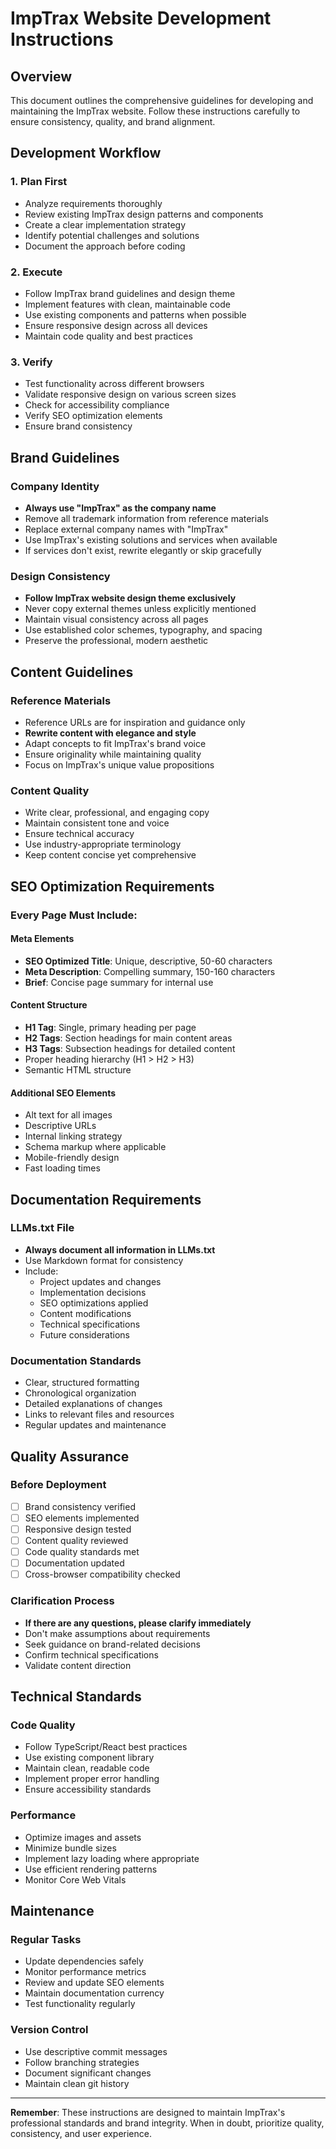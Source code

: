 # ImpTrax Website Development Instructions

## Overview
This document outlines the comprehensive guidelines for developing and maintaining the ImpTrax website. Follow these instructions carefully to ensure consistency, quality, and brand alignment.

## Development Workflow

### 1. Plan First
- Analyze requirements thoroughly
- Review existing ImpTrax design patterns and components
- Create a clear implementation strategy
- Identify potential challenges and solutions
- Document the approach before coding

### 2. Execute
- Follow ImpTrax brand guidelines and design theme
- Implement features with clean, maintainable code
- Use existing components and patterns when possible
- Ensure responsive design across all devices
- Maintain code quality and best practices

### 3. Verify
- Test functionality across different browsers
- Validate responsive design on various screen sizes
- Check for accessibility compliance
- Verify SEO optimization elements
- Ensure brand consistency

## Brand Guidelines

### Company Identity
- **Always use "ImpTrax" as the company name**
- Remove all trademark information from reference materials
- Replace external company names with "ImpTrax"
- Use ImpTrax's existing solutions and services when available
- If services don't exist, rewrite elegantly or skip gracefully

### Design Consistency
- **Follow ImpTrax website design theme exclusively**
- Never copy external themes unless explicitly mentioned
- Maintain visual consistency across all pages
- Use established color schemes, typography, and spacing
- Preserve the professional, modern aesthetic

## Content Guidelines

### Reference Materials
- Reference URLs are for inspiration and guidance only
- **Rewrite content with elegance and style**
- Adapt concepts to fit ImpTrax's brand voice
- Ensure originality while maintaining quality
- Focus on ImpTrax's unique value propositions

### Content Quality
- Write clear, professional, and engaging copy
- Maintain consistent tone and voice
- Ensure technical accuracy
- Use industry-appropriate terminology
- Keep content concise yet comprehensive

## SEO Optimization Requirements

### Every Page Must Include:

#### Meta Elements
- **SEO Optimized Title**: Unique, descriptive, 50-60 characters
- **Meta Description**: Compelling summary, 150-160 characters
- **Brief**: Concise page summary for internal use

#### Content Structure
- **H1 Tag**: Single, primary heading per page
- **H2 Tags**: Section headings for main content areas
- **H3 Tags**: Subsection headings for detailed content
- Proper heading hierarchy (H1 > H2 > H3)
- Semantic HTML structure

#### Additional SEO Elements
- Alt text for all images
- Descriptive URLs
- Internal linking strategy
- Schema markup where applicable
- Mobile-friendly design
- Fast loading times

## Documentation Requirements

### LLMs.txt File
- **Always document all information in LLMs.txt**
- Use Markdown format for consistency
- Include:
  - Project updates and changes
  - Implementation decisions
  - SEO optimizations applied
  - Content modifications
  - Technical specifications
  - Future considerations

### Documentation Standards
- Clear, structured formatting
- Chronological organization
- Detailed explanations of changes
- Links to relevant files and resources
- Regular updates and maintenance

## Quality Assurance

### Before Deployment
- [ ] Brand consistency verified
- [ ] SEO elements implemented
- [ ] Responsive design tested
- [ ] Content quality reviewed
- [ ] Code quality standards met
- [ ] Documentation updated
- [ ] Cross-browser compatibility checked

### Clarification Process
- **If there are any questions, please clarify immediately**
- Don't make assumptions about requirements
- Seek guidance on brand-related decisions
- Confirm technical specifications
- Validate content direction

## Technical Standards

### Code Quality
- Follow TypeScript/React best practices
- Use existing component library
- Maintain clean, readable code
- Implement proper error handling
- Ensure accessibility standards

### Performance
- Optimize images and assets
- Minimize bundle sizes
- Implement lazy loading where appropriate
- Use efficient rendering patterns
- Monitor Core Web Vitals

## Maintenance

### Regular Tasks
- Update dependencies safely
- Monitor performance metrics
- Review and update SEO elements
- Maintain documentation currency
- Test functionality regularly

### Version Control
- Use descriptive commit messages
- Follow branching strategies
- Document significant changes
- Maintain clean git history

---

**Remember**: These instructions are designed to maintain ImpTrax's professional standards and brand integrity. When in doubt, prioritize quality, consistency, and user experience.